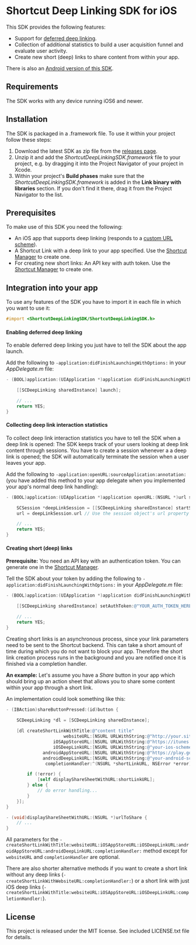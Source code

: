 # Shortcut Deep Linking SDK for iOS

This SDK provides the following features:

- Support for [deferred deep linking](https://en.wikipedia.org/wiki/Deferred_deep_linking).
- Collection of additional statistics to build a user acquisition funnel and evaluate user activity.
- Create new short (deep) links to share content from within your app.

There is also an [Android version of this SDK](https://github.com/shortcutmedia/shortcut-deeplink-sdk-android).

## Requirements

The SDK works with any device running iOS6 and newer.

## Installation

The SDK is packaged in a .framework file. To use it within your project follow these steps:

1. Download the latest SDK as zip file from the [releases page](https://github.com/shortcutmedia/shortcut-deeplink-sdk-ios/releases).
2. Unzip it and add the *ShortcutDeepLinkingSDK.framework*  file to your project, e.g. by dragging it into the Project Navigator of your project in Xcode.
3. Within your project's **Build phases** make sure that the *ShortcutDeepLinkingSDK.framework* is added in the **Link binary with libraries** section. If you don't find it there, drag it from the Project Navigator to the list.

## Prerequisites

To make use of this SDK you need the following:

- An iOS app that supports deep linking (responds to a [custom URL scheme](https://developer.apple.com/library/ios/documentation/iPhone/Conceptual/iPhoneOSProgrammingGuide/Inter-AppCommunication/Inter-AppCommunication.html#//apple_ref/doc/uid/TP40007072-CH6-SW10)).
- A Shortcut Link with a deep link to your app specified. Use the [Shortcut Manager](http://manager.shortcutmedia.com) to create one.
- For creating new short links: An API key with auth token. Use the [Shortcut Manager](http://manager.shortcutmedia.com/users/api_keys) to create one.


## Integration into your app

To use any features of the SDK you have to import it in each file in which you want to use it:

```objective-c
#import <ShortcutDeepLinkingSDK/ShortcutDeepLinkingSDK.h>
```

#### Enabling deferred deep linking

To enable deferred deep linking you just have to tell the SDK about the app launch.

Add the following to `-application:didFinishLaunchingWithOptions:` in your *AppDelegate.m* file:

```objective-c
- (BOOL)application:(UIApplication *)application didFinishLaunchingWithOptions:(NSDictionary *)launchOptions {

    [[SCDeepLinking sharedInstance] launch];

    // ...
    return YES;
}
```

#### Collecting deep link interaction statistics

To collect deep link interaction statistics you have to tell the SDK when a deep link is opened: The SDK keeps track of your users looking at deep link content through sessions. You have to create a session whenever a a deep link is opened; the SDK will automatically terminate the session when a user leaves your app.

Add the following to `-application:openURL:sourceApplication:annotation:` (you have added this method to your app delegate when you implemented your app's normal deep link handling):

```objective-c
- (BOOL)application:(UIApplication *)application openURL:(NSURL *)url sourceApplication:(NSString *)sourceApplication annotation:(id)annotation {

    SCSession *deepLinkSession = [[SCDeepLinking sharedInstance] startSessionWithURL:url];
    url = deepLinkSession.url // Use the session object's url property for further processing

    // ...
    return YES;
}
```

#### Creating short (deep) links

**Prerequisite:** You need an API key with an authentication token. You can generate one in the [Shortcut Manager](manager.shortcutmedia.com/users/api_keys).

Tell the SDK about your token by adding the following to `-application:didFinishLaunchingWithOptions:` in your *AppDelegate.m* file:

```objective-c
- (BOOL)application:(UIApplication *)application didFinishLaunchingWithOptions:(NSDictionary *)launchOptions {

    [[SCDeepLinking sharedInstance] setAuthToken:@"YOUR_AUTH_TOKEN_HERE"];

    // ...
    return YES;
}
```

Creating short links is an asynchronous process, since your link parameters need to be sent to the Shortcut backend. This can take a short amount of time during which you do not want to block your app. Therefore the short link creation process runs in the background and you are notified once it is finished via a completion handler.

**An example:** Let's assume you have a *Share* button in your app which should bring up an action sheet that allows you to share some content within your app through a short link.

An implementation could look something like this:


```objective-c
- (IBAction)shareButtonPressed:(id)button {

    SCDeepLinking *dl = [SCDeepLinking sharedInstance];
    
    [dl createShortLinkWithTitle:@"content title"
                      websiteURL:[NSURL URLWithString:@"http://your.site/content"]
                  iOSAppStoreURL:[NSURL URLWithString:@"https://itunes.apple.com/app/idYOURAPPID?mt=8"]
                  iOSDeepLinkURL:[NSURL URLWithString:@"your-ios-scheme://your/content"]
              androidAppStoreURL:[NSURL URLWithString:@"https://play.google.com/store/apps/details?id=YOURAPPID"]
              androidDeepLinkURL:[NSURL URLWithString:@"your-android-scheme://your/content"]
               completionHandler:^(NSURL *shortLinkURL, NSError *error) {

        if (!error) {
            [self displayShareSheetWithURL:shortLinkURL];
        } else {
            // do error handling...
        }
    }];
}

- (void)displayShareSheetWithURL:(NSURL *)urlToShare {
    // ...
}
```

All parameters for the `-createShortLinkWithTitle:websiteURL:iOSAppStoreURL:iOSDeepLinkURL:androidAppStoreURL:androidDeepLinkURL:completionHandler:` method except for `websiteURL` and `completionHandler` are optional.

There are also shorter alternative methods if you want to create a short link without any deep links (`-createShortLinkWithWebsiteURL:completionHandler:`) or a short link with just iOS deep links (`-createShortLinkWithTitle:websiteURL:iOSAppStoreURL:iOSDeepLinkURL:completionHandler:`).


## License
This project is released under the MIT license. See included LICENSE.txt file for details.
